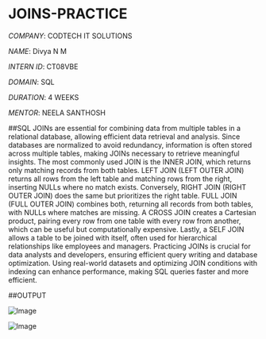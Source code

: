 # JOINS-PRACTICE

*COMPANY*: CODTECH IT SOLUTIONS

*NAME*: Divya N M

*INTERN ID*: CT08VBE

*DOMAIN*: SQL

*DURATION*: 4 WEEKS

*MENTOR*: NEELA SANTHOSH

##SQL JOINs are essential for combining data from multiple tables in a relational database, allowing efficient data retrieval and analysis. Since databases are normalized to avoid redundancy, information is often stored across multiple tables, making JOINs necessary to retrieve meaningful insights. The most commonly used JOIN is the INNER JOIN, which returns only matching records from both tables. LEFT JOIN (LEFT OUTER JOIN) returns all rows from the left table and matching rows from the right, inserting NULLs where no match exists. Conversely, RIGHT JOIN (RIGHT OUTER JOIN) does the same but prioritizes the right table. FULL JOIN (FULL OUTER JOIN) combines both, returning all records from both tables, with NULLs where matches are missing. A CROSS JOIN creates a Cartesian product, pairing every row from one table with every row from another, which can be useful but computationally expensive. Lastly, a SELF JOIN allows a table to be joined with itself, often used for hierarchical relationships like employees and managers. Practicing JOINs is crucial for data analysts and developers, ensuring efficient query writing and database optimization. Using real-world datasets and optimizing JOIN conditions with indexing can enhance performance, making SQL queries faster and more efficient.

##OUTPUT 

![Image](https://github.com/user-attachments/assets/1a48ecf2-a6e0-45df-8557-1359b38d36ff)

![Image](https://github.com/user-attachments/assets/44614834-4dc5-48af-8510-014a9e60c780)
